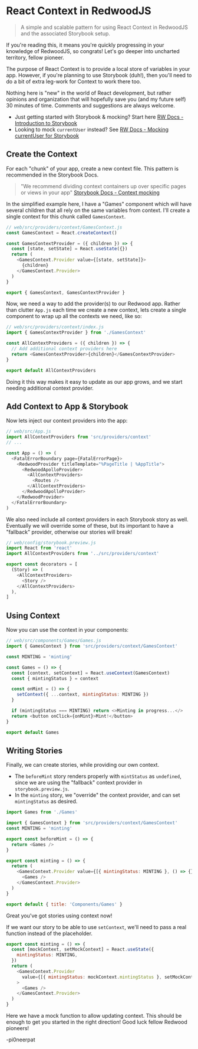 # React Context in RedwoodJS

> A simple and scalable pattern for using React Context in RedwoodJS and the associated Storybook setup.

If you're reading this, it means you're quickly progressing in your knowledge of RedwoodJS, so congrats! Let's go deeper into uncharted territory, fellow pioneer.

The purpose of React Context is to provide a local store of variables in your app. However, if you're planning to use Storybook (duh!), then you'll need to do a bit of extra leg-work for Context to work there too.

Nothing here is "new" in the world of React development, but rather opinions and organization that will hopefully save you (and my future self) 30 minutes of time. Comments and suggestions are always welcome.

- Just getting started with Storybook & mocking? Start here [RW Docs - Introduction to Storybook](https://learn.redwoodjs.com/docs/tutorial2/introduction-to-storybook)
- Looking to mock `currentUser` instead? See [RW Docs - Mocking currentUser for Storybook](https://learn.redwoodjs.com/docs/tutorial2/role-based-authorization-control-rbac/#mocking-currentuser-for-storybook)

## Create the Context

For each "chunk" of your app, create a new context file. This pattern is recommended in the Storybook Docs.

> "We recommend dividing context containers up over specific pages or views in your app" [Storybook Docs - Context mocking](https://storybook.js.org/docs/react/workflows/build-pages-with-storybook)

In the simplified example here, I have a "Games" component which will have several children that all rely on the same variables from context. I'll create a single context for this chunk called `GamesContext`.

```js
// web/src/providers/context/GamesContext.js
const GamesContext = React.createContext()

const GamesContextProvider = ({ children }) => {
  const [state, setState] = React.useState({})
  return (
    <GamesContext.Provider value={[state, setState]}>
      {children}
    </GamesContext.Provider>
  )
}

export { GamesContext, GamesContextProvider }
```

Now, we need a way to add the provider(s) to our Redwood app. Rather than clutter `App.js` each time we create a new context, lets create a single component to wrap up all the contexts we need, like so:

```js
// web/src/providers/context/index.js
import { GamesContextProvider } from './GamesContext'

const AllContextProviders = ({ children }) => {
  // Add additional context providers here
  return <GamesContextProvider>{children}</GamesContextProvider>
}

export default AllContextProviders
```

Doing it this way makes it easy to update as our app grows, and we start needing additional context provider.

## Add Context to App & Storybook

Now lets inject our context providers into the app:

```js
// web/src/App.js
import AllContextProviders from 'src/providers/context'
// ...

const App = () => (
  <FatalErrorBoundary page={FatalErrorPage}>
    <RedwoodProvider titleTemplate="%PageTitle | %AppTitle">
      <RedwoodApolloProvider>
        <AllContextProviders>
          <Routes />
        </AllContextProviders>
      </RedwoodApolloProvider>
    </RedwoodProvider>
  </FatalErrorBoundary>
)
```

We also need include all context providers in each Storybook story as well. Eventually we will override some of these, but its important to have a "fallback" provider, otherwise our stories will break!

```js
// web/config/storybook.preview.js
import React from 'react'
import AllContextProviders from '../src/providers/context'

export const decorators = [
  (Story) => (
    <AllContextProviders>
      <Story />
    </AllContextProviders>
  ),
]
```

## Using Context

Now you can use the context in your components:

```js
// web/src/components/Games/Games.js
import { GamesContext } from 'src/providers/context/GamesContext'

const MINTING = 'minting'

const Games = () => {
  const [context, setContext] = React.useContext(GamesContext)
  const { mintingStatus } = context

  const onMint = () => {
    setContext({ ...context, mintingStatus: MINTING })
  }

  if (mintingStatus === MINTING) return <>Minting in progress...</>
  return <button onClick={onMint}>Mint!</button>
}

export default Games
```

## Writing Stories

Finally, we can create stories, while providing our own context.

- The `beforeMint` story renders properly with `mintStatus` as `undefined`, since we are using the "fallback" context provider in `storybook.preview.js`.
- In the `minting` story, we "override" the context provider, and can set `mintingStatus` as desired.

```js
import Games from './Games'

import { GamesContext } from 'src/providers/context/GamesContext'
const MINTING = 'minting'

export const beforeMint = () => {
  return <Games />
}

export const minting = () => {
  return (
    <GamesContext.Provider value={[{ mintingStatus: MINTING }, () => {}]}>
      <Games />
    </GamesContext.Provider>
  )
}

export default { title: 'Components/Games' }
```

Great you've got stories using context now!

If we want our story to be able to use `setContext`, we'll need to pass a real function instead of the placeholder.

```js
export const minting = () => {
  const [mockContext, setMockContext] = React.useState({
    mintingStatus: MINTING,
  })
  return (
    <GamesContext.Provider
      value={[{ mintingStatus: mockContext.mintingStatus }, setMockContext]}
    >
      <Games />
    </GamesContext.Provider>
  )
}
```

Here we have a mock function to allow updating context. This should be enough to get you started in the right direction! Good luck fellow Redwood pioneers!

-pi0neerpat

